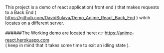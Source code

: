 This project is a demo of react application( front end ) that makes requests to a Back End ( https://github.com/DavidSulava/Demo_Anime_React_Back_End ) witch locates on a different server.

######The Working demo are located here: 👉 https://anime-react.herokuapp.com <br>( keep in mind that it takes some time to exit an idling state ).



